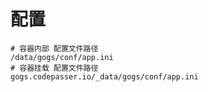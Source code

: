 
# 配置

```shell
# 容器内部 配置文件路径
/data/gogs/conf/app.ini
# 容器挂载 配置文件路径
gogs.codepasser.io/_data/gogs/conf/app.ini
```